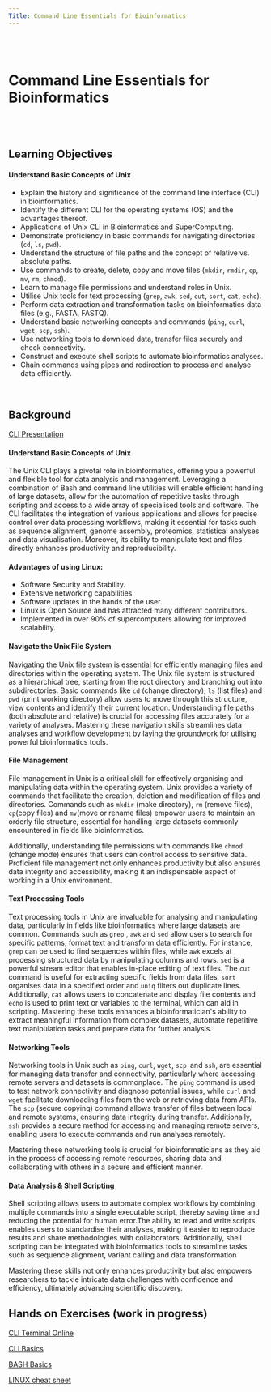 ```yaml
---
Title: Command Line Essentials for Bioinformatics
---
```

<br><br> 
# Command Line Essentials for Bioinformatics
<br><br> 
## Learning Objectives
#### Understand Basic Concepts of Unix
* Explain the history and significance of the command line interface (CLI) in bioinformatics.
* Identify the different CLI for the operating systems (OS) and the advantages thereof.
* Applications of Unix CLI in Bioinformatics and SuperComputing.
* Demonstrate proficiency in basic commands for navigating directories (`cd`, `ls`, `pwd`).
* Understand the structure of file paths and the concept of relative vs. absolute paths.
* Use commands to create, delete, copy and move files (`mkdir`, `rmdir`, `cp`, `mv`, `rm`, `chmod`).
* Learn to manage file permissions and understand roles in Unix.
* Utilise Unix tools for text processing (`grep`, `awk`, `sed`, `cut`, `sort`, `cat`, `echo`).
* Perform data extraction and transformation tasks on bioinformatics data files (e.g., FASTA, FASTQ).
* Understand basic networking concepts and commands (`ping`, `curl`, `wget`, `scp`, `ssh`).
* Use networking tools to download data, transfer files securely and check connectivity.
* Construct and execute shell scripts to automate bioinformatics analyses.
* Chain commands using pipes and redirection to process and analyse data efficiently.
  
 <br> 
 
## Background
[CLI Presentation](https://docs.google.com/presentation/d/1A_ecGBZuysro9qNSrmJhjiZUnj2NCc6t/edit#slide=id.p1)
#### Understand Basic Concepts of Unix
The Unix CLI plays a pivotal role in bioinformatics, offering you a powerful and flexible tool for data analysis and management. Leveraging a combination of Bash and command line utilities will enable efficient handling of large datasets, allow for the automation of repetitive tasks through scripting and access to a wide array of specialised tools and software. The CLI facilitates the integration of various applications and allows for precise control over data processing workflows, making it essential for tasks such as sequence alignment, genome assembly, proteomics, statistical analyses and data visualisation. Moreover, its ability to manipulate text and files directly enhances productivity and reproducibility.


#### Advantages of using Linux:
* Software Security and Stability.
* Extensive networking capabilities.
* Software updates in the hands of the user.
* Linux is Open Source and has attracted many different contributors.
* Implemented in over 90% of supercomputers  allowing for improved scalability.
 
#### Navigate the Unix File System
Navigating the Unix file system is essential for efficiently managing files and directories within the operating system. The Unix file system is structured as a hierarchical tree, starting from the root directory and branching out into subdirectories. Basic commands like `cd` (change directory), `ls` (list files) and `pwd` (print working directory) allow users to move through this structure, view contents and identify their current location. Understanding file paths (both absolute and relative) is crucial for accessing files accurately for a variety of analyses. Mastering these navigation skills streamlines data analyses and workflow development by laying the groundwork for utilising powerful bioinformatics tools.

#### File Management
File management in Unix is a critical skill for effectively organising and manipulating data within the operating system. Unix provides a variety of commands that facilitate the creation, deletion and modification of files and directories. Commands such as `mkdir` (make directory), `rm` (remove files), `cp`(copy files) and `mv`(move or rename files) empower users to maintain an orderly file structure, essential for handling large datasets commonly encountered in fields like bioinformatics. 

Additionally, understanding file permissions with commands like `chmod` (change mode) ensures that users can control access to sensitive data. Proficient file management not only enhances productivity but also ensures data integrity and accessibility, making it an indispensable aspect of working in a Unix environment.

#### Text Processing Tools
Text processing tools in Unix are invaluable for analysing and manipulating data, particularly in fields like bioinformatics where large datasets are common. Commands such as `grep` , `awk` and `sed` allow users to search for specific patterns, format text and transform data efficiently. For instance, `grep` can be used to find sequences within files, while `awk` excels at processing structured data by manipulating columns and rows. `sed` is a powerful stream editor that enables in-place editing of text files. 
The `cut` command is useful for extracting specific fields from data files, `sort` organises data in a specified order and `uniq` filters out duplicate lines. Additionally, `cat` allows users to concatenate and display file contents and `echo` is used to print text or variables to the terminal, which can aid in scripting.
Mastering these tools enhances a bioinformatician's ability to extract meaningful information from complex datasets, automate repetitive text manipulation tasks and prepare data for further analysis. 

#### Networking Tools
Networking tools in Unix such as `ping`, `curl`, `wget`, `scp `and `ssh`, are essential for managing data transfer and connectivity, particularly where accessing remote servers and datasets is commonplace. The `ping` command is used to test network connectivity and diagnose potential issues, while `curl` and `wget` facilitate downloading files from the web or retrieving data from APIs. The `scp` (secure copying) command allows transfer of files between local and remote systems, ensuring data integrity during transfer. Additionally, `ssh` provides a secure method for accessing and managing remote servers, enabling users to execute commands and run analyses remotely. 

Mastering these networking tools is crucial for bioinformaticians as they aid in the process of accessing remote resources, sharing data and collaborating with others in a secure and efficient manner. 

#### Data Analysis & Shell Scripting
Shell scripting allows users to automate complex workflows by combining multiple commands into a single executable script, thereby saving time and reducing the potential for human error.The ability to read and write scripts enables users to standardise their analyses, making it easier to reproduce results and share methodologies with collaborators. Additionally, shell scripting can be integrated with bioinformatics tools to streamline tasks such as sequence alignment, variant calling and data transformation

Mastering these skills not only enhances productivity but also empowers researchers to tackle intricate data challenges with confidence and efficiency, ultimately advancing scientific discovery.

## Hands on Exercises (work in progress)
[CLI Terminal Online](https://sandbox.bio/tutorials/terminal-basics)

[CLI Basics](https://docs.google.com/presentation/d/1lqLPnbV2v1Nc73YNGLC8g-8qovjIoJro/edit#slide=id.p10) 

[BASH Basics](https://www.linode.com/docs/guides/intro-bash-shell-scripting/)

[LINUX cheat sheet](https://www.geeksforgeeks.org/linux-commands-cheat-sheet/)
